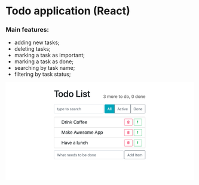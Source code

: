# Todo application (React)

### Main features:
- adding new tasks;
- deleting tasks;
- marking a task as important;
- marking a task as done;
- searching by task name;
- filtering by task status;

![Application](screenshot.png)
